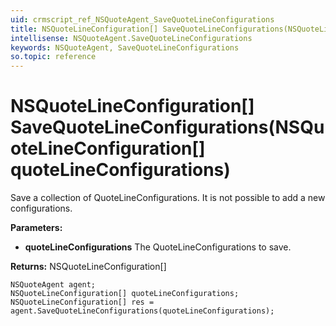 ```yaml
---
uid: crmscript_ref_NSQuoteAgent_SaveQuoteLineConfigurations
title: NSQuoteLineConfiguration[] SaveQuoteLineConfigurations(NSQuoteLineConfiguration[] quoteLineConfigurations)
intellisense: NSQuoteAgent.SaveQuoteLineConfigurations
keywords: NSQuoteAgent, SaveQuoteLineConfigurations
so.topic: reference
---
```


# NSQuoteLineConfiguration[] SaveQuoteLineConfigurations(NSQuoteLineConfiguration[] quoteLineConfigurations)

Save a collection of QuoteLineConfigurations. It is not possible to add a new configurations.

**Parameters:**
 - **quoteLineConfigurations** The QuoteLineConfigurations to save.

**Returns:** NSQuoteLineConfiguration[]

```crmscript
NSQuoteAgent agent;
NSQuoteLineConfiguration[] quoteLineConfigurations;
NSQuoteLineConfiguration[] res = agent.SaveQuoteLineConfigurations(quoteLineConfigurations);
```


